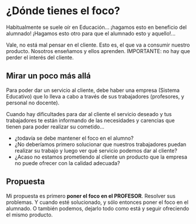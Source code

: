 
# ¿Dónde tienes el foco?

Habitualmente se suele oír en Educación... ¡hagamos esto en beneficio del alumnado! ¡Hagamos esto otro para que el alumnado esto y aquello!...

Vale, no está mal pensar en el cliente. Esto es, el que va a consumir nuestro producto. Nosotros enseñamos y ellos aprenden. IMPORTANTE: no hay que perder el interés del cliente.

## Mirar un poco más allá

Para poder dar un servicio al cliente, debe haber una empresa (Sistema Educativo) que lo lleva a cabo a través de sus trabajadores (profesores, y personal no docente).

Cuando hay dificultades para dar al cliente el servicio deseado y tus trabajadores te están informando de las necesidades y carencias que tienen para poder realizar su cometido...

* ¿todavía se debe mantener el foco en el alumno?
* ¿No deberíamos primero solucionar que nuestros trabajadores puedan realizar su trabajo y luego ver qué servicio podemos dar al cliente?
* ¿Acaso no estamos prometiendo al cliente un producto que la empresa no puede ofrecer con la calidad adecuada?

## Propuesta

Mi propuesta es primero **poner el foco en el PROFESOR**. Resolver sus problemas. Y cuando esté solucionado, y sólo entonces poner el foco en el alumnado. O también podemos, dejarlo todo como está y seguir ofreciendo el mismo producto.
